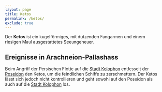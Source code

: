 ```yaml
---
layout: page
title: Ketos
permalink: /ketos/
exclude: true
---
```


Der **Ketos** ist ein kugelförmiges, mit dutzenden Fangarmen und einem riesigen
Maul ausgestattetes Seeungeheuer. 

## Ereignisse in Arachneion-Pallashass

Beim Angriff der Persischen Flotte auf die [Stadt Kolophon](/kolophon/) entfesselt der [Poseidon](/poseidon/) den Ketos, um die feindlichen Schiffe zu zerschmettern. Der Ketos
lässt sich jedoch nicht kontrollieren und geht sowohl auf den Poseidon als auch
auf die [Stadt Kolophon](/kolophon/) los. 

